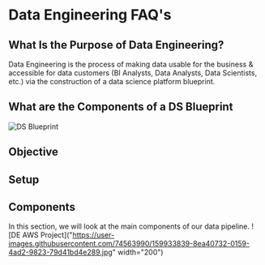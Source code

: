 # Data Engineering FAQ's

## What Is the Purpose of Data Engineering?

Data Engineering is the process of making data usable for the business & accessible for data customers (BI Analysts, Data Analysts, Data Scientists, etc.) via the construction of a data science platform blueprint.

## What are the Components of a DS Blueprint

![DS Blueprint](https://user-images.githubusercontent.com/74563990/159792405-7195ed58-7244-44a3-8b55-9719ba720d25.jpg)


## Objective

## Setup

## Components
In this section, we will look at the main components of our data pipeline.
![DE AWS Project]("https://user-images.githubusercontent.com/74563990/159933839-8ea40732-0159-4ad2-9823-79d41bd4e289.jpg" width="200")
